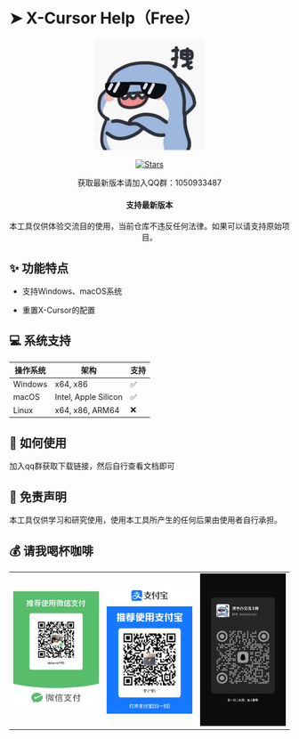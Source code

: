 # ➤ X-Cursor Help（Free）

<div align="center">
<p align="center">
  <img src="./images/logo.jpg" alt="X-Cursor Help Logo" width="200" style="border-radius: 6px;"/>
</p>

<p align="center">

[![Stars](https://img.shields.io/github/stars/galaxy-soft/x-cursor-help)](https://github.com/galaxy-soft/x-cursor-help/stargazers)

获取最新版本请加入QQ群：1050933487


</p>


<h4>支持最新版本</h4>

本工具仅供体验交流目的使用，当前仓库不违反任何法律。如果可以请支持原始项目。

</div>

## ✨ 功能特点

* 支持Windows、macOS系统

* 重置X-Cursor的配置

## 💻 系统支持

| 操作系统 | 架构 | 支持 |
|------------------|-------------------|----------|
| Windows | x64, x86 | ✅ |
| macOS | Intel, Apple Silicon | ✅ |
| Linux | x64, x86, ARM64 | ❌ |

## 👀 如何使用

加入qq群获取下载链接，然后自行查看文档即可

## 📩 免责声明

本工具仅供学习和研究使用，使用本工具所产生的任何后果由使用者自行承担。

## 💰 请我喝杯咖啡

<div align="center">
  <table>
    <tr>
      <td>
        <img src="./images/wechat-pay.jpg" alt="微信支付" width="280"/><br>
      </td>
      <td>
        <img src="./images/alipay.jpg" alt="支付宝" width="280"/><br>
      </td>
      <td>
        <img src="./images/qq.jpg" alt="qq群" width="280"/><br>
      </td>
    </tr>
  </table>
</div>

